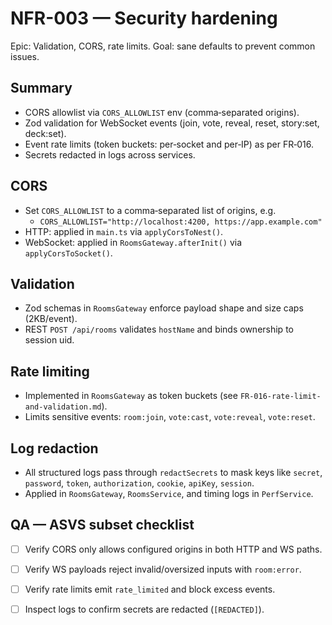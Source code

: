 # NFR-003 — Security hardening

Epic: Validation, CORS, rate limits. Goal: sane defaults to prevent common issues.

## Summary
- CORS allowlist via `CORS_ALLOWLIST` env (comma‑separated origins).
- Zod validation for WebSocket events (join, vote, reveal, reset, story:set, deck:set).
- Event rate limits (token buckets: per‑socket and per‑IP) as per FR‑016.
- Secrets redacted in logs across services.

## CORS
- Set `CORS_ALLOWLIST` to a comma‑separated list of origins, e.g.
  - `CORS_ALLOWLIST="http://localhost:4200, https://app.example.com"`
- HTTP: applied in `main.ts` via `applyCorsToNest()`.
- WebSocket: applied in `RoomsGateway.afterInit()` via `applyCorsToSocket()`.

## Validation
- Zod schemas in `RoomsGateway` enforce payload shape and size caps (2KB/event).
- REST `POST /api/rooms` validates `hostName` and binds ownership to session uid.

## Rate limiting
- Implemented in `RoomsGateway` as token buckets (see `FR-016-rate-limit-and-validation.md`).
- Limits sensitive events: `room:join`, `vote:cast`, `vote:reveal`, `vote:reset`.

## Log redaction
- All structured logs pass through `redactSecrets` to mask keys like `secret`, `password`, `token`, `authorization`, `cookie`, `apiKey`, `session`.
- Applied in `RoomsGateway`, `RoomsService`, and timing logs in `PerfService`.

## QA — ASVS subset checklist
- [ ] Verify CORS only allows configured origins in both HTTP and WS paths.
- [ ] Verify WS payloads reject invalid/oversized inputs with `room:error`.
- [ ] Verify rate limits emit `rate_limited` and block excess events.
- [ ] Inspect logs to confirm secrets are redacted (`[REDACTED]`).

